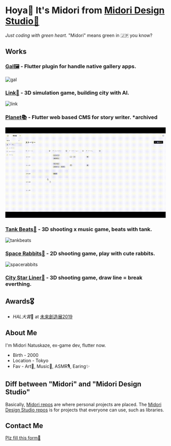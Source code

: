 # Hoya🤟 It's Midori from [Midori Design Studio💚](https://github.com/Midori-Design-Studio)

_Just coding with green heart._ "Midori" means green in 🇯🇵 you know?

## Works

### [Gal🖼](https://github.com/Midori-Design-Studio/gal) - Flutter plugin for handle native gallery apps.

 <img src="https://github.com/Midori-Design-Studio/gal/raw/main/example/assets/example.gif" alt="gal" height="300"/>
 
### [Link🏢](https://github.com/natsuk4ze/link) - 3D simulation game, building city with AI.

 <img src="https://github.com/natsuk4ze/link/blob/master/readme_assets/example.gif" alt="link" width="600"/>
 
### [Planet📚](https://planet-1424d.web.app) -  Flutter web based CMS for story writer. *archived

 <img src="assets/planet.gif" alt="planet" width="600"/>

### [Tank Beats🎵](https://github.com/natsuk4ze/tank-beats) - 3D shooting x music game, beats with tank.

 <img src="https://github.com/natsuk4ze/tank-beats/blob/master/readme-assets/example.gif" alt="tankbeats" width="600"/>

### [Space Rabbits🐰](https://github.com/natsuk4ze/space-rabbits) - 2D shooting game, play with cute rabbits.

 <img src="https://github.com/natsuk4ze/space-rabbits/blob/master/readme-assets/showcase.gif" alt="spacerabbits" width="600"/>
 
### [City Star Liner🌌](https://github.com/natsuk4ze/city-star-liner) - 3D shooting game, draw line = break everthing.

## Awards🎖

* *HAL大賞*🏅 at [未来創造展2019](https://www.hal.ac.jp/tokyo/campuslife/ms2019)

## About Me

I'm Midori Natuskaze, ex-game dev, flutter now.

* Birth - 2000
* Location - Tokyo
* Fav - Art🎨, Music🎵, ASMR🎙, Earing✨

## Diff between "Midori" and "Midori Design Studio"

Basically, [Midori repos](https://github.com/natsuk4ze?tab=repositories) are where personal projects are placed.
The [Midori Design Studio repos](https://github.com/orgs/Midori-Design-Studio/repositories) is for projects that everyone can use, such as libraries.

## Contact Me

[Plz fill this form📮](https://midoridesign.studio.site/#contact)




